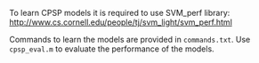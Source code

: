 To learn CPSP models it is required to use SVM_perf library: http://www.cs.cornell.edu/people/tj/svm_light/svm_perf.html

Commands to learn the models are provided in `commands.txt`. Use `cpsp_eval.m` to evaluate the performance of the models.
